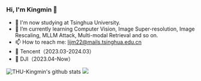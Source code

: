 ### Hi, I'm Kingmin 👋


- 🔭 I'm now studying at Tsinghua University.
- 🌱 I’m currently learning Computer Vision, Image Super-resolution, Image Rescaling, MLLM Attack, Multi-modal Retrieval and so on.
- 📫 How to reach me: lijm22@mails.tsinghua.edu.cn
- 🏢 Tencent（2023.03-2024.03）
- 🏢 DJI（2023.04-Now）
  
<img src="https://github-readme-stats.vercel.app/api?username=THU-Kingmin&show_icons=true&theme=vue&count_private=true" alt="THU-Kingmin's github stats" />
<img src="https://github-readme-stats.vercel.app/api/top-langs/?username=THU-Kingmin&layout=compact"/>
